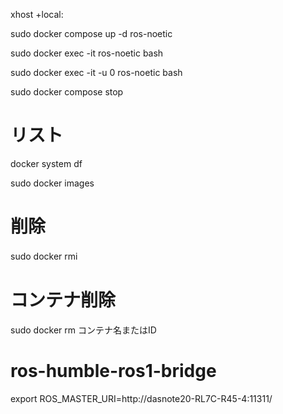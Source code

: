 xhost +local:

sudo docker compose up -d ros-noetic 

sudo docker exec -it ros-noetic bash

sudo docker exec -it -u 0 ros-noetic bash

sudo docker compose stop


# リスト
docker system df

sudo docker images

# 削除
sudo docker rmi　

# コンテナ削除
sudo docker rm コンテナ名またはID

# ros-humble-ros1-bridge
export ROS_MASTER_URI=http://dasnote20-RL7C-R45-4:11311/
